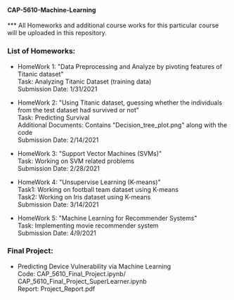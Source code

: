 #### CAP-5610-Machine-Learning
*** All Homeworks and additional course works for this particular course will be uploaded in this repository.

### List of Homeworks:
* HomeWork 1: "Data Preprocessing and Analyze by pivoting features of Titanic dataset"  
Task: Analyzing Titanic Dataset (training data)  
Submission Date: 1/31/2021

* HomeWork 2: "Using Titanic dataset, guessing whether the individuals from the test
dataset had survived or not"  
Task: Predicting Survival  
Additional Documents: Contains "Decision_tree_plot.png" along with the code  
Submission Date: 2/14/2021

* HomeWork 3: "Support Vector Machines (SVMs)"  
Task: Working on SVM related problems  
Submission Date: 2/28/2021  

* HomeWork 4: "Unsupervise Learning (K-means)"  
Task1: Working on football team dataset using K-means  
Task2: Working on Iris dataset using K-means  
Submission Date: 3/14/2021

* HomeWork 5: "Machine Learning for Recommender Systems"  
Task: Implementing movie recommender system  
Submission Date: 4/9/2021

### Final Project:
* Predicting Device Vulnerability via Machine Learning  
Code: CAP_5610_Final_Project.ipynb/ CAP_5610_Final_Project_SuperLearner.ipynb  
Report: Project_Report.pdf
